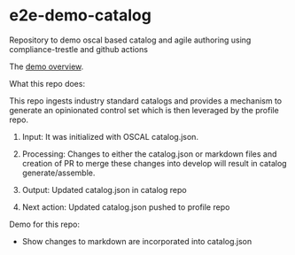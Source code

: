 # e2e-demo-catalog
Repository to demo oscal based catalog and agile authoring using compliance-trestle and github actions

The [demo overview](https://github.com/oscal-compass/e2e-demo).

What this repo does:

This repo ingests industry standard catalogs and provides a mechanism to generate an opinionated control set which is then leveraged by the profile repo.

1. Input: It was initialized with OSCAL catalog.json.

2. Processing: Changes to either the catalog.json or markdown files and creation of PR to merge these changes into develop will result in catalog generate/assemble.

3. Output: Updated catalog.json in catalog repo

4. Next action: Updated catalog.json pushed to profile repo

Demo for this repo:

- Show changes to markdown are incorporated into catalog.json